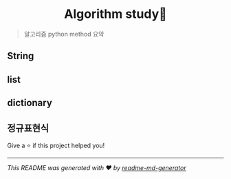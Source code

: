<h1 align="center">Algorithm study👋</h1>
<p>
</p>

> 알고리즘 python method 요약

## String

## list

## dictionary

## 정규표현식

Give a ⭐️ if this project helped you!

***

_This README was generated with ❤️ by [readme-md-generator](https://github.com/kefranabg/readme-md-generator)_